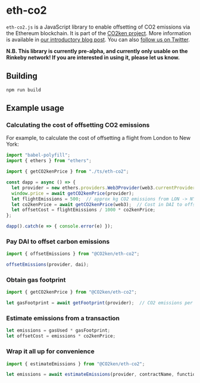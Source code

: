 # eth-co2

`eth-co2.js` is a JavaScript library to enable offsetting of CO2
emissions via the Ethereum blockchain.  It is part of the [CO2ken
project](https://co2ken.io).  More information is available in [our
introductory blog
post](https://medium.com/curve-labs/co2ken-genesis-74d7a1387ea1).  You
can also [follow us on Twitter](https://twitter.com/CO2ken_io).

**N.B. This library is currently pre-alpha, and currently only usable
on the Rinkeby network!  If you are interested in using it, please let
us know.**

## Building

    npm run build

## Example usage

### Calculating the cost of offsetting CO2 emissions

For example, to calculate the cost of offsetting a flight from London to New York:

```javascript
import "babel-polyfill";
import { ethers } from "ethers";

import { getCO2kenPrice } from "./ts/eth-co2";

const dapp = async () => {
  let provider = new ethers.providers.Web3Provider(web3.currentProvider);
  window.price = await getCO2kenPrice(provider);
  let flightEmissions = 500;  // approx kg CO2 emissions from LON -> NYC flight
  let co2kenPrice = await getCO2kenPrice(web3);  // Cost in DAI to offset 1 ton of CO2
  let offsetCost = flightEmissions / 1000 * co2kenPrice;
};

dapp().catch(e => { console.error(e) });

```

### Pay DAI to offset carbon emissions

```javascript
import { offsetEmissions } from "@CO2ken/eth-co2";

offsetEmissions(provider, dai);

```

### Obtain gas footprint


```javascript
import { getCO2kenPrice } from "@CO2ken/eth-co2";

let gasFootprint = await getFootprint(provider);  // CO2 emissions per gas
```


### Estimate emissions from a transaction

```javascript
let emissions = gasUsed * gasFootprint;
let offsetCost = emissions * co2kenPrice;
```

### Wrap it all up for convenience

```javascript
import { estimateEmissions } from "@CO2ken/eth-co2";

let emissions = await estimateEmissions(provider, contractName, functionName);


```

